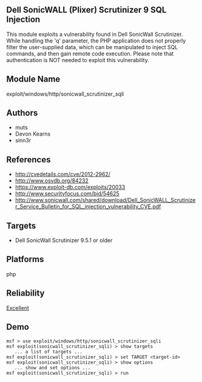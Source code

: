 ## Dell SonicWALL (Plixer) Scrutinizer 9 SQL Injection

This module exploits a vulnerability found in Dell SonicWall 
Scrutinizer. While handling the 'q' parameter, the PHP 
application does not properly filter the user-supplied data, 
which can be manipulated to inject SQL commands, and then 
gain remote code execution. Please note that authentication 
is NOT needed to exploit this vulnerability.


## Module Name
exploit/windows/http/sonicwall_scrutinizer_sqli

## Authors
* muts
* Devon Kearns
* sinn3r


## References
* http://cvedetails.com/cve/2012-2962/
* http://www.osvdb.org/84232
* https://www.exploit-db.com/exploits/20033
* http://www.securityfocus.com/bid/54625
* http://www.sonicwall.com/shared/download/Dell_SonicWALL_Scrutinizer_Service_Bulletin_for_SQL_injection_vulnerability_CVE.pdf



## Targets
* Dell SonicWall Scrutinizer 9.5.1 or older


## Platforms
php

## Reliability
[Excellent](https://github.com/rapid7/metasploit-framework/wiki/Exploit-Ranking)

## Demo

```
msf > use exploit/windows/http/sonicwall_scrutinizer_sqli
msf exploit(sonicwall_scrutinizer_sqli) > show targets
   ... a list of targets ...
msf exploit(sonicwall_scrutinizer_sqli) > set TARGET <target-id>
msf exploit(sonicwall_scrutinizer_sqli) > show options
   ... show and set options ...
msf exploit(sonicwall_scrutinizer_sqli) > run
```
    
    